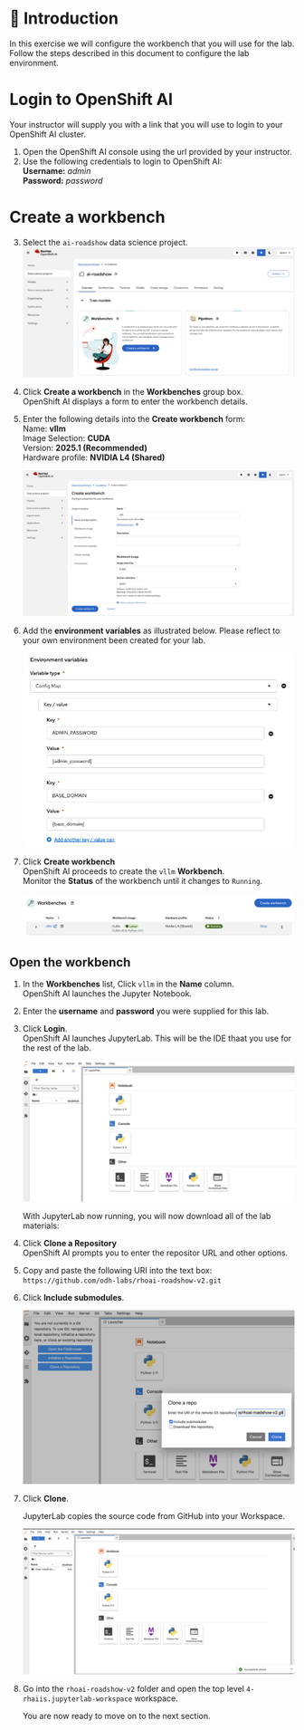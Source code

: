 # 💁 Introduction

In this exercise we will configure the workbench that you will use for the lab. Follow the steps described in this document to configure the lab environment.

# Login to OpenShift AI

Your instructor will supply you with a link that you will use to login to your OpenShift AI cluster.

1. Open the OpenShift AI console using the url provided by your instructor.  
2. Use the following credentials to login to OpenShift AI:  
      **Username:** *admin*  
      **Password:** *password*

# Create a workbench

3. Select the `ai-roadshow` data science project.
    ![images/create-workbench.png](images/create-workbench.png)
   
4. Click **Create a workbench** in the **Workbenches** group box.  
   OpenShift AI displays a form to enter the workbench details.

5. Enter the following details into the **Create workbench** form:   
   Name: **vllm**  
   Image Selection: **CUDA**  
   Version: **2025.1 (Recommended)**  
   Hardware profile: **NVIDIA L4 (Shared)**  

    ![images/create-workbench-2.png](images/create-workbench-2.png)

6. Add the **environment variables** as illustrated below.  Please reflect to your own environment been created for your lab.

    ![images/environment-variables.png](images/environment-variables.png)

7. Click **Create workbench**  
   OpenShift AI proceeds to create the `vllm` **Workbench**.  
   Monitor the **Status** of the workbench until it changes to `Running`.

    ![images/workbench-ready.png](images/workbench-ready.png)

## Open the workbench

1. In the **Workbenches** list, Click `vllm` in the **Name** column.  
    OpenShift AI launches the Jupyter Notebook.  

2. Enter the **username** and **password** you were supplied for this lab.  

3. Click **Login**.  
    OpenShift AI launches JupyterLab. This will be the IDE thaat you use for the rest of the lab.

    ![images/jupyterlab-ready.png](images/jupyterlab-ready.png)

    With JupyterLab now running, you will now download all of the lab materials:  

4. Click **Clone a Repository**  
   OpenShift AI prompts you to enter the repositor URL and other options.  

5. Copy and paste the following URI into the text box: `https://github.com/odh-labs/rhoai-roadshow-v2.git`

6. Click **Include submodules**.  

    ![images/clone-git-repo-2.png](images/clone-git-repo-2.png) 

7. Click **Clone**.  

    JupyterLab copies the source code from GitHub into your Workspace.

    ![images/clone-git-repo-3.png](images/clone-git-repo-3.png)

8. Go into the `rhoai-roadshow-v2` folder and open the top level `4-rhaiis.jupyterlab-workspace` workspace.

    You are now ready to move on to the next section.

